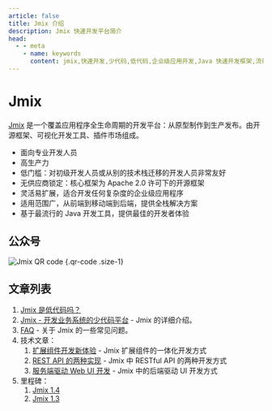 ```yaml
---
article: false
title: Jmix 介绍
description: Jmix 快速开发平台简介
head:
  - - meta
    - name: keywords
      content: jmix,快速开发,少代码,低代码,企业级应用开发,Java 快速开发框架,流行 Java 框架
---
```


# Jmix

[Jmix](https://jmix.cn) 是一个覆盖应用程序全生命周期的开发平台：从原型制作到生产发布。由开源框架、可视化开发工具、插件市场组成。
 - 面向专业开发人员
 - 高生产力
 - 低门槛：对初级开发人员或从别的技术栈迁移的开发人员非常友好
 - 无供应商锁定：核心框架为 Apache 2.0 许可下的开源框架
 - 灵活易扩展，适合开发任何复杂度的企业级应用程序
 - 适用范围广，从前端到移动端到后端，提供全栈解决方案
 - 基于最流行的 Java 开发工具，提供最佳的开发者体验

## 公众号

![Jmix QR code](https://cdn.abmcode.com/_media/jmix_qr_code.jpg) {.qr-code .size-1}

## 文章列表

1. [Jmix 是低代码吗？](jmix-less-code.md)
2. [Jmix - 开发业务系统的少代码平台](jmix-introduction.md) - Jmix 的详细介绍。
3. [FAQ](jmix-qa.md) - 关于 Jmix 的一些常见问题。
4. 技术文章：
   1. [扩展组件开发新体验](jmix-new-dev-way.md) - Jmix 扩展组件的一体化开发方式
   2. [REST API 的两种实现](jmix-rest-diff-ways.md) - Jmix 中 RESTful API 的两种开发方式
   3. [服务端驱动 Web UI 开发](server-side-ui.md) - Jmix 中的后端驱动 UI 开发方式
5. 里程碑：
   1. [Jmix 1.4](./releases/jmix-1.4.md)
   2. [Jmix 1.3](./releases/jmix-1.3.md)



